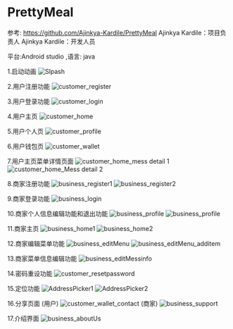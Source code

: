 # PrettyMeal
参考: 
https://github.com/Ajinkya-Kardile/PrettyMeal
Ajinkya Kardile：项目负责人
Ajinkya Kardile：开发人员

平台:Android studio ,语言: java

1.启动动画
![Slpash](https://github.com/GuoBettyMs/PrettyMeal/assets/110532030/e0e30110-969b-42cc-8820-ab4772abab0a)


2.用户注册功能
![customer_register](https://github.com/GuoBettyMs/PrettyMeal/assets/110532030/e1961439-1d15-4936-a4d3-f3c909f2509e)


3.用户登录功能
![customer_login](https://github.com/GuoBettyMs/PrettyMeal/assets/110532030/a76db48e-c3a3-4650-9a0e-1cfae9de9df0)


4.用户主页
![customer_home](https://github.com/GuoBettyMs/PrettyMeal/assets/110532030/cee3cc88-1b09-4a20-ba5f-b98e6e8dd255)


5.用户个人页
![customer_profile](https://github.com/GuoBettyMs/PrettyMeal/assets/110532030/589663ca-932c-4c5f-9d51-6ea6379c7f17)


6.用户钱包页
![customer_wallet](https://github.com/GuoBettyMs/PrettyMeal/assets/110532030/4f2d6adc-68c4-4518-9c5e-198655280829)


7.用户主页菜单详情页面
![customer_home_mess detail 1](https://github.com/GuoBettyMs/PrettyMeal/assets/110532030/d7a77882-9b1c-4930-9bad-40f08580e7e0)
![customer_home_Mess detail 2](https://github.com/GuoBettyMs/PrettyMeal/assets/110532030/bfde9103-1525-4731-bc2a-8f5bf246df97)


8.商家注册功能
![business_register1](https://github.com/GuoBettyMs/PrettyMeal/assets/110532030/f47cd38b-ab03-4ae4-850c-e9bb6bcb2969)
![business_register2](https://github.com/GuoBettyMs/PrettyMeal/assets/110532030/d934c3ac-4da5-426e-9be8-0e74fb8bcdc0)


9.商家登录功能
![business_login](https://github.com/GuoBettyMs/PrettyMeal/assets/110532030/73d0e3e0-9847-41bd-971b-15ec0a1ebec3)


10.商家个人信息编辑功能和退出功能
![business_profile](https://github.com/GuoBettyMs/PrettyMeal/assets/110532030/003cfeb9-c305-43b0-b135-beca9ffe6861)
![business_profile](https://github.com/GuoBettyMs/PrettyMeal/assets/110532030/d9da218e-912e-4bfe-bfd2-c00e48100e42)


11.商家主页
![business_home1](https://github.com/GuoBettyMs/PrettyMeal/assets/110532030/1759e93e-8d68-46c5-9aca-fc3b288bbac0)
![business_home2](https://github.com/GuoBettyMs/PrettyMeal/assets/110532030/95fd4a18-0db5-485f-96ad-1521701eb204)


12.商家编辑菜单功能
![business_editMenu](https://github.com/GuoBettyMs/PrettyMeal/assets/110532030/defd53eb-d810-4b71-a81b-3a29c5b1a3d9)
![business_editMenu_additem](https://github.com/GuoBettyMs/PrettyMeal/assets/110532030/81468a42-d9f1-4041-bf76-6587ef65e6b1)


13.商家菜单信息编辑功能
![business_editMessinfo](https://github.com/GuoBettyMs/PrettyMeal/assets/110532030/a7aac019-ee60-4c65-bcc2-2ad8ee6db6b7)


14.密码重设功能
![customer_resetpassword](https://github.com/GuoBettyMs/PrettyMeal/assets/110532030/57bfeeea-7761-42a7-a689-b84a2472b542)


15.定位功能
![AddressPicker1](https://github.com/GuoBettyMs/PrettyMeal/assets/110532030/53b918a7-396f-4d73-91d2-3d5001127c2c)
![AddressPicker2](https://github.com/GuoBettyMs/PrettyMeal/assets/110532030/285d8258-02b1-4ca9-a9b8-fd9057fee84c)


16.分享页面
(用户)
![customer_wallet_contact](https://github.com/GuoBettyMs/PrettyMeal/assets/110532030/405659cd-3f06-42d6-a010-40dc34c51587)
(商家)
![business_support](https://github.com/GuoBettyMs/PrettyMeal/assets/110532030/7a5fa92f-cb6e-46f7-9b32-fe771ab9619c)


17.介绍界面
![business_aboutUs](https://github.com/GuoBettyMs/PrettyMeal/assets/110532030/02b4b826-ab20-4593-a03b-b0c105f65aac)

